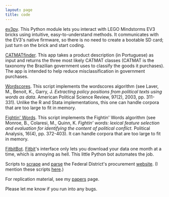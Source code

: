 ```yaml
---
layout: page
title: code
---
```


[ev3py](https://github.com/thiagomarzagao/ev3py). This Python module lets you interact with LEGO Mindstorms EV3 bricks using intuitive, easy-to-understand methods. It communicates with the EV3's native firmware, so there is no need to create a bootable SD card; just turn on the brick and start coding.

[CATMATfinder](https://github.com/thiagomarzagao/catmatfinder). This app takes a product description (in Portuguese) as input and returns the three most likely CATMAT classes (CATMAT is the taxonomy the Brazilian government uses to classify the goods it purchases). The app is intended to help reduce misclassification in government purchases.

<a href="/2013/06/10/wordscores-in-python/">Wordscores</a>. This script implements the wordscores algorithm (see Laver, M., Benoit, K., Garry, J. <em>Extracting policy positions from political texts using words as data</em>. American Political Science Review, 97(2), 2003, pp. 311-331). Unlike the R and Stata implementations, this one can handle corpora that are too large to fit in memory.

<a href="/2013/06/24/130/">Fightin' Words</a>. This script implements the Fightin' Words algorithm (see Monroe, B., Colaresi, M., Quinn, K. <em>Fightin’ words: lexical feature selection and evaluation for identifying the content of political conflict.</em> Political Analysis, 16(4), pp. 372-403). It can handle corpora that are too large to fit in memory.

[FitbitBot](https://github.com/thiagomarzagao/fitbit). [Fitbit](https://fitbit.com)'s interface only lets you download your data one month at a time, which is annoying as hell. This little Python bot automates the job.

Scripts to <a href="https://gist.github.com/thiagomarzagao/0288f7ec358caf40a554">scrape</a> and <a href="https://gist.github.com/thiagomarzagao/f5b78bd8a4bc874b9846">parse</a> the Federal District's procurement <a href="https://www.compras.df.gov.br/publico/">website</a>. (I mention these scripts <a href="/2015/01/20/classifying-goods-and-services/">here</a>.)

For replication material, see my <a href="/publications/">papers</a> page.

Please let me know if you run into any bugs.
